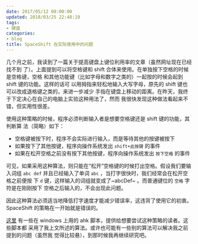 ```yaml
---
date: 2017/05/12 00:00:00
updated: 2018/03/25 22:48:19
tags:
- 键盘
categories:
- blog
title: SpaceShift 在实际使用中的问题
---
```


几个月之前，我读到了一篇关于提高键盘上键位利用率的文章（虽然网址现在已经找不到 了）。上面提到可以将空格键和 shift 合体来使用。在单独按下空格的时候是空格键，空格 和其他功能键（比如字母和数字之类的）一起按的时候会起到 shift 键的功能。这样的话可 以用拇指来轻松地输入大写字母，原先的 shift 键也可以改成退格键之类的，来进一步减少 手指在键盘上移动的距离。在昨天，我终于下定决心在自己的电脑上实验这种用法了，然而 我很快发现这种做法看起来不错，但实用性很差。

使用这种策略的时候，程序必须判断输入者是想要空格键还是 shift 键的功能，其判断算 法（简略）如下：

-   空格键被按下时，程序不会实际进行输入，而是等待其他的按键被按下
-   如果按下了其他按键，程序向操作系统发出 `shift+此按键` 的事件
-   如果在松开空格之前没有按下其他按键，程序向操作系统发出 `按下空格` 的事件

可见，如果采用这种算法，则只能在“松开”空格键的时候打出空格。假设我们要输入词组 `abc def` 并且已经输入了单词 `abc` ，当打字很快时，我们经常会在松开空格之前便按 下 `d` 键，这样输入的词组就变成了~abcDef~ 。而普通键位的 `空格` 字符是在刚刚按下 空格之后输入的，不会出现此问题。

因此这种算法必须适当地降低打字速度才能减少错误率，这违背了使用它的初衷。 SpaceShift 的策略在一开始就是错误的。

[这里](https://autohotkey.com/board/topic/57344-spacebar-as-space-and-as-shift/) 有一些在 windows 上用的 ahk 脚本，提供给想要尝试这种策略的读者。这些脚本都 采用了我上文所述的算法。或许也可能有一些别的算法可以解决我之前提到的问题（虽然我 觉得比较悬），到那时候我再继续研究吧。
